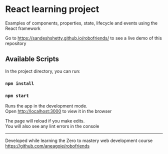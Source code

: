 # React learning project

Examples of components, properties, state, lifecycle and events using the React framework

Go to https://sandeshshetty.github.io/robofriends/ to see a live demo of this repository

## Available Scripts

In the project directory, you can run:

### `npm install`
### `npm start`

Runs the app in the development mode.\
Open [http://localhost:3000](http://localhost:3000) to view it in the browser

The page will reload if you make edits.\
You will also see any lint errors in the console

<hr />

Developed while learning the Zero to mastery web development course https://github.com/aneagoie/robofriends